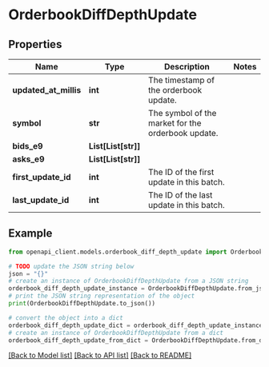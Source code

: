 # OrderbookDiffDepthUpdate


## Properties

Name | Type | Description | Notes
------------ | ------------- | ------------- | -------------
**updated_at_millis** | **int** | The timestamp of the orderbook update. | 
**symbol** | **str** | The symbol of the market for the orderbook update. | 
**bids_e9** | **List[List[str]]** |  | 
**asks_e9** | **List[List[str]]** |  | 
**first_update_id** | **int** | The ID of the first update in this batch. | 
**last_update_id** | **int** | The ID of the last update in this batch. | 

## Example

```python
from openapi_client.models.orderbook_diff_depth_update import OrderbookDiffDepthUpdate

# TODO update the JSON string below
json = "{}"
# create an instance of OrderbookDiffDepthUpdate from a JSON string
orderbook_diff_depth_update_instance = OrderbookDiffDepthUpdate.from_json(json)
# print the JSON string representation of the object
print(OrderbookDiffDepthUpdate.to_json())

# convert the object into a dict
orderbook_diff_depth_update_dict = orderbook_diff_depth_update_instance.to_dict()
# create an instance of OrderbookDiffDepthUpdate from a dict
orderbook_diff_depth_update_from_dict = OrderbookDiffDepthUpdate.from_dict(orderbook_diff_depth_update_dict)
```
[[Back to Model list]](../README.md#documentation-for-models) [[Back to API list]](../README.md#documentation-for-api-endpoints) [[Back to README]](../README.md)


